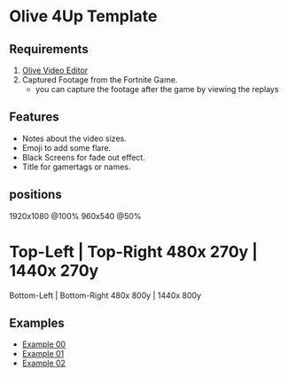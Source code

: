 # Olive 4Up Template

## Requirements
1. [Olive Video Editor](https://www.olivevideoeditor.org/)  
2. Captured Footage from the Fortnite Game.
    * you can capture the footage after the game by viewing the replays

## Features
* Notes about the video sizes.
* Emoji to add some flare.
* Black Screens for fade out effect.
* Title for gamertags or names. 

## positions
1920x1080 @100%
960x540 @50%

Top-Left  | Top-Right 
480x 270y | 1440x 270y
=========================
Bottom-Left | Bottom-Right
480x 800y   | 1440x 800y



## Examples
* [Example 00](https://www.youtube.com/watch?v=B8vfM_2_Eog)  
* [Example 01](https://youtu.be/dl_Lsx_KKMA)  
* [Example 02](https://youtu.be/HjOIDVWves0)  


